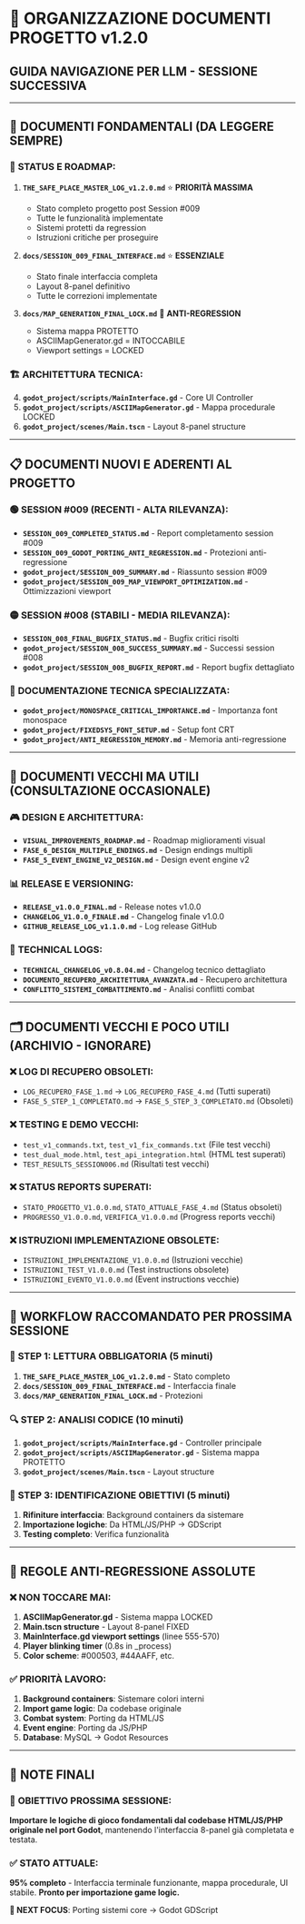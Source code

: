 # 📁 ORGANIZZAZIONE DOCUMENTI PROGETTO v1.2.0
## **GUIDA NAVIGAZIONE PER LLM - SESSIONE SUCCESSIVA**

---

## 🔑 **DOCUMENTI FONDAMENTALI** (DA LEGGERE SEMPRE)

### 🎯 **STATUS E ROADMAP:**
1. **`THE_SAFE_PLACE_MASTER_LOG_v1.2.0.md`** ⭐ **PRIORITÀ MASSIMA**
   - Stato completo progetto post Session #009
   - Tutte le funzionalità implementate
   - Sistemi protetti da regression
   - Istruzioni critiche per proseguire

2. **`docs/SESSION_009_FINAL_INTERFACE.md`** ⭐ **ESSENZIALE**
   - Stato finale interfaccia completa
   - Layout 8-panel definitivo  
   - Tutte le correzioni implementate

3. **`docs/MAP_GENERATION_FINAL_LOCK.md`** 🚨 **ANTI-REGRESSION**
   - Sistema mappa PROTETTO
   - ASCIIMapGenerator.gd = INTOCCABILE
   - Viewport settings = LOCKED

### 🏗️ **ARCHITETTURA TECNICA:**
4. **`godot_project/scripts/MainInterface.gd`** - Core UI Controller
5. **`godot_project/scripts/ASCIIMapGenerator.gd`** - Mappa procedurale LOCKED
6. **`godot_project/scenes/Main.tscn`** - Layout 8-panel structure

---

## 📋 **DOCUMENTI NUOVI E ADERENTI AL PROGETTO**

### 🟢 **SESSION #009 (RECENTI - ALTA RILEVANZA):**
- **`SESSION_009_COMPLETED_STATUS.md`** - Report completamento session #009  
- **`SESSION_009_GODOT_PORTING_ANTI_REGRESSION.md`** - Protezioni anti-regressione
- **`godot_project/SESSION_009_SUMMARY.md`** - Riassunto session #009
- **`godot_project/SESSION_009_MAP_VIEWPORT_OPTIMIZATION.md`** - Ottimizzazioni viewport

### 🟡 **SESSION #008 (STABILI - MEDIA RILEVANZA):**
- **`SESSION_008_FINAL_BUGFIX_STATUS.md`** - Bugfix critici risolti
- **`godot_project/SESSION_008_SUCCESS_SUMMARY.md`** - Successi session #008
- **`godot_project/SESSION_008_BUGFIX_REPORT.md`** - Report bugfix dettagliato

### 🔧 **DOCUMENTAZIONE TECNICA SPECIALIZZATA:**
- **`godot_project/MONOSPACE_CRITICAL_IMPORTANCE.md`** - Importanza font monospace
- **`godot_project/FIXEDSYS_FONT_SETUP.md`** - Setup font CRT
- **`godot_project/ANTI_REGRESSION_MEMORY.md`** - Memoria anti-regressione

---

## 📂 **DOCUMENTI VECCHI MA UTILI** (CONSULTAZIONE OCCASIONALE)

### 🎮 **DESIGN E ARCHITETTURA:**
- **`VISUAL_IMPROVEMENTS_ROADMAP.md`** - Roadmap miglioramenti visual
- **`FASE_6_DESIGN_MULTIPLE_ENDINGS.md`** - Design endings multipli
- **`FASE_5_EVENT_ENGINE_V2_DESIGN.md`** - Design event engine v2

### 📊 **RELEASE E VERSIONING:**
- **`RELEASE_v1.0.0_FINAL.md`** - Release notes v1.0.0
- **`CHANGELOG_V1.0.0_FINALE.md`** - Changelog finale v1.0.0
- **`GITHUB_RELEASE_LOG_v1.1.0.md`** - Log release GitHub

### 🔧 **TECHNICAL LOGS:**
- **`TECHNICAL_CHANGELOG_v0.8.04.md`** - Changelog tecnico dettagliato
- **`DOCUMENTO_RECUPERO_ARCHITETTURA_AVANZATA.md`** - Recupero architettura
- **`CONFLITTO_SISTEMI_COMBATTIMENTO.md`** - Analisi conflitti combat

---

## 🗂️ **DOCUMENTI VECCHI E POCO UTILI** (ARCHIVIO - IGNORARE)

### ❌ **LOG DI RECUPERO OBSOLETI:**
- `LOG_RECUPERO_FASE_1.md` → `LOG_RECUPERO_FASE_4.md` (Tutti superati)
- `FASE_5_STEP_1_COMPLETATO.md` → `FASE_5_STEP_3_COMPLETATO.md` (Obsoleti)

### ❌ **TESTING E DEMO VECCHI:**
- `test_v1_commands.txt`, `test_v1_fix_commands.txt` (File test vecchi)
- `test_dual_mode.html`, `test_api_integration.html` (HTML test superati)
- `TEST_RESULTS_SESSION006.md` (Risultati test vecchi)

### ❌ **STATUS REPORTS SUPERATI:**
- `STATO_PROGETTO_V1.0.0.md`, `STATO_ATTUALE_FASE_4.md` (Status obsoleti)
- `PROGRESSO_V1.0.0.md`, `VERIFICA_V1.0.0.md` (Progress reports vecchi)

### ❌ **ISTRUZIONI IMPLEMENTAZIONE OBSOLETE:**
- `ISTRUZIONI_IMPLEMENTAZIONE_V1.0.0.md` (Istruzioni vecchie)
- `ISTRUZIONI_TEST_V1.0.0.md` (Test instructions obsolete)
- `ISTRUZIONI_EVENTO_V1.0.0.md` (Event instructions vecchie)

---

## 🎯 **WORKFLOW RACCOMANDATO PER PROSSIMA SESSIONE**

### 📖 **STEP 1: LETTURA OBBLIGATORIA** (5 minuti)
1. **`THE_SAFE_PLACE_MASTER_LOG_v1.2.0.md`** - Stato completo
2. **`docs/SESSION_009_FINAL_INTERFACE.md`** - Interfaccia finale
3. **`docs/MAP_GENERATION_FINAL_LOCK.md`** - Protezioni

### 🔍 **STEP 2: ANALISI CODICE** (10 minuti)
1. **`godot_project/scripts/MainInterface.gd`** - Controller principale
2. **`godot_project/scripts/ASCIIMapGenerator.gd`** - Sistema mappa PROTETTO
3. **`godot_project/scenes/Main.tscn`** - Layout structure

### 🎯 **STEP 3: IDENTIFICAZIONE OBIETTIVI** (5 minuti)
1. **Rifiniture interfaccia**: Background containers da sistemare
2. **Importazione logiche**: Da HTML/JS/PHP → GDScript
3. **Testing completo**: Verifica funzionalità

---

## 🚨 **REGOLE ANTI-REGRESSIONE ASSOLUTE**

### ❌ **NON TOCCARE MAI:**
1. **ASCIIMapGenerator.gd** - Sistema mappa LOCKED
2. **Main.tscn structure** - Layout 8-panel FIXED
3. **MainInterface.gd viewport settings** (linee 555-570)
4. **Player blinking timer** (0.8s in _process)
5. **Color scheme**: #000503, #44AAFF, etc.

### ✅ **PRIORITÀ LAVORO:**
1. **Background containers**: Sistemare colori interni
2. **Import game logic**: Da codebase originale
3. **Combat system**: Porting da HTML/JS
4. **Event engine**: Porting da JS/PHP
5. **Database**: MySQL → Godot Resources

---

## 📝 **NOTE FINALI**

### 🎯 **OBIETTIVO PROSSIMA SESSIONE:**
**Importare le logiche di gioco fondamentali dal codebase HTML/JS/PHP originale nel port Godot**, mantenendo l'interfaccia 8-panel già completata e testata.

### ✅ **STATO ATTUALE:**
**95% completo** - Interfaccia terminale funzionante, mappa procedurale, UI stabile. 
**Pronto per importazione game logic.**

**🚀 NEXT FOCUS**: Porting sistemi core → Godot GDScript 
